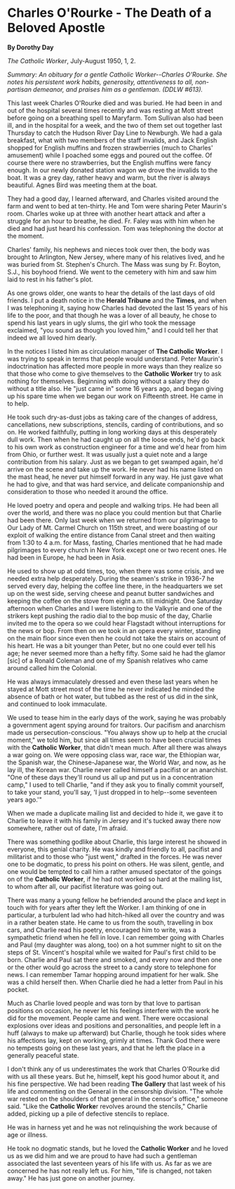 Charles O'Rourke - The Death of a Beloved Apostle
=================================================

**By Dorothy Day**

*The Catholic Worker*, July-August 1950, 1, 2.

*Summary: An obituary for a gentle Catholic Worker--Charles O'Rourke.
She notes his persistent work habits, generosity, attentiveness to all,
non-partisan demeanor, and praises him as a gentleman. (DDLW \#613).*

This last week Charles O'Rourke died and was buried. He had been in and
out of the hospital several times recently and was resting at Mott
street before going on a breathing spell to Maryfarm. Tom Sullivan also
had been ill, and in the hospital for a week, and the two of them set
out together last Thursday to catch the Hudson River Day Line to
Newburgh. We had a gala breakfast, what with two members of the staff
invalids, and Jack English shopped for English muffins and frozen
strawberries (much to Charles' amusement) while I poached some eggs and
poured out the coffee. Of course there were no strawberries, but the
English muffins were fancy enough. In our newly donated station wagon we
drove the invalids to the boat. It was a grey day, rather heavy and
warm, but the river is always beautiful. Agnes Bird was meeting them at
the boat.

They had a good day, I learned afterward, and Charles visited around the
farm and went to bed at ten-thirty. He and Tom were sharing Peter
Maurin's room. Charles woke up at three with another heart attack and
after a struggle for an hour to breathe, he died. Fr. Faley was with him
when he died and had just heard his confession. Tom was telephoning the
doctor at the moment.

Charles' family, his nephews and nieces took over then, the body was
brought to Arlington, New Jersey, where many of his relatives lived, and
he was buried from St. Stephen's Church. The Mass was sung by Fr.
Boyton, S.J., his boyhood friend. We went to the cemetery with him and
saw him laid to rest in his father's plot.

As one grows older, one wants to hear the details of the last days of
old friends. I put a death notice in the **Herald Tribune** and the
**Times**, and when I was telephoning it, saying how Charles had devoted
the last 15 years of his life to the poor, and that though he was a
lover of all beauty, he chose to spend his last years in ugly slums, the
girl who took the message exclaimed, "you sound as though you loved
him," and I could tell her that indeed we all loved him dearly.

In the notices I listed him as circulation manager of **The Catholic
Worker**. I was trying to speak in terms that people would understand.
Peter Maurin's indoctrination has affected more people in more ways than
they realize so that those who come to give themselves to the **Catholic
Worker** try to ask nothing for themselves. Beginning with doing without
a salary they do without a title also. He "just came in" some 16 years
ago, and began giving up his spare time when we began our work on
Fifteenth street. He came in to help.

He took such dry-as-dust jobs as taking care of the changes of address,
cancellations, new subscriptions, stencils, carding of contributions,
and so on. He worked faithfully, putting in long working days at this
desperately dull work. Then when he had caught up on all the loose ends,
he'd go back to his own work as construction engineer for a time and
we'd hear from him from Ohio, or further west. It was usually just a
quiet note and a large contribution from his salary. Just as we began to
get swamped again, he'd arrive on the scene and take up the work. He
never had his name listed on the mast head, he never put himself forward
in any way. He just gave what he had to give, and that was hard service,
and delicate companionship and consideration to those who needed it
around the office.

He loved poetry and opera and people and walking trips. He had been all
over the world, and there was no place you could mention but that
Charlie had been there. Only last week when we returned from our
pilgrimage to Our Lady of Mt. Carmel Church on 115th street, and were
boasting of our exploit of walking the entire distance from Canal street
and then waiting from 1:30 to 4 a.m. for Mass, fasting, Charles
mentioned that he had made pilgrimages to every church in New York
except one or two recent ones. He had been in Europe, he had been in
Asia.

He used to show up at odd times, too, when there was some crisis, and we
needed extra help desperately. During the seamen's strike in 1936-7 he
served every day, helping the coffee line there, in the headquarters we
set up on the west side, serving cheese and peanut butter sandwiches and
keeping the coffee on the stove from eight a.m. till midnight. One
Saturday afternoon when Charles and I were listening to the Valkyrie and
one of the strikers kept pushing the radio dial to the bop music of the
day, Charlie invited me to the opera so we could hear Flagstadt without
interruptions for the news or bop. From then on we took in an opera
every winter, standing on the main floor since even then he could not
take the stairs on account of his heart. He was a bit younger than
Peter, but no one could ever tell his age; he never seemed more than a
hefty fifty. Some said he had the glamor [sic] of a Ronald Coleman and
one of my Spanish relatives who came around called him the Colonial.

He was always immaculately dressed and even these last years when he
stayed at Mott street most of the time he never indicated he minded the
absence of bath or hot water, but tubbed as the rest of us did in the
sink, and continued to look immaculate.

We used to tease him in the early days of the work, saying he was
probably a government agent spying around for traitors. Our pacifism and
anarchism made us persecution-conscious. "You always show up to help at
the crucial moment," we told him, but since all times seem to have been
crucial times with the **Catholic Worker**, that didn't mean much. After
all there was always a war going on. We were opposing class war, race
war, the Ethiopian war, the Spanish war, the Chinese-Japanese war, the
World War, and now, as he lay ill, the Korean war. Charlie never called
himself a pacifist or an anarchist. "One of these days they'll round us
all up and put us in a concentration camp," I used to tell Charlie, "and
if they ask you to finally commit yourself, to take your stand, you'll
say, 'I just dropped in to help--some seventeen years ago.'"

When we made a duplicate mailing list and decided to hide it, we gave it
to Charlie to leave it with his family in Jersey and it's tucked away
there now somewhere, rather out of date, I'm afraid.

There was something godlike about Charlie, this large interest he showed
in everyone, this genial charity. He was kindly and friendly to all,
pacifist and militarist and to those who "just went," drafted in the
forces. He was never one to be dogmatic, to press his point on others.
He was silent, gentle, and one would be tempted to call him a rather
amused spectator of the goings on of the **Catholic Worker**, if he had
not worked so hard at the mailing list, to whom after all, our pacifist
literature was going out.

There was many a young fellow he befriended around the place and kept in
touch with for years after they left the Worker. I am thinking of one in
particular, a turbulent lad who had hitch-hiked all over the country and
was in a rather beaten state. He came to us from the south, travelling
in box cars, and Charlie read his poetry, encouraged him to write, was a
sympathetic friend when he fell in love. I can remember going with
Charles and Paul (my daughter was along, too) on a hot summer night to
sit on the steps of St. Vincent's hospital while we waited for Paul's
first child to be born. Charlie and Paul sat there and smoked, and every
now and then one or the other would go across the street to a candy
store to telephone for news. I can remember Tamar hopping around
impatient for her walk. She was a child herself then. When Charlie died
he had a letter from Paul in his pocket.

Much as Charlie loved people and was torn by that love to partisan
positions on occasion, he never let his feelings interfere with the work
he did for the movement. People came and went. There were occasional
explosions over ideas and positions and personalities, and people left
in a huff (always to make up afterward) but Charlie, though he took
sides where his affections lay, kept on working, grimly at times. Thank
God there were no tempests going on these last years, and that he left
the place in a generally peaceful state.

I don't think any of us underestimates the work that Charles O'Rourke
did with us all these years. But he, himself, kept his good humor about
it, and his fine perspective. We had been reading **The Gallery** that
last week of his life and commenting on the General in the censorship
division. "The whole war rested on the shoulders of that general in the
censor's office," someone said. "Like the **Catholic Worke**r revolves
around the stencils," Charlie added, picking up a pile of defective
stencils to replace.

He was in harness yet and he was not relinquishing the work because of
age or illness.

He took no dogmatic stands, but he loved the **Catholic Worker** and he
loved us as we did him and we are proud to have had such a gentleman
associated the last seventeen years of his life with us. As far as we
are concerned he has not really left us. For him, "life is changed, not
taken away." He has just gone on another journey.
